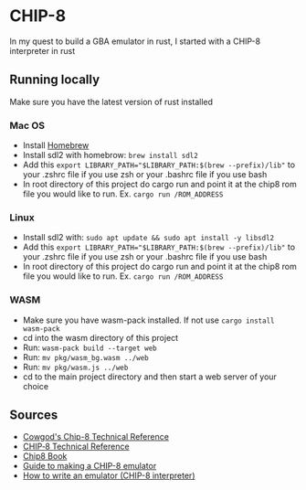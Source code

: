 # CHIP-8

In my quest to build a GBA emulator in rust, I started with a CHIP-8 interpreter in rust

## Running locally

Make sure you have the latest version of rust installed

### Mac OS

- Install [Homebrew](https://brew.sh/)
- Install sdl2 with homebrow: `brew install sdl2`
- Add this `export LIBRARY_PATH="$LIBRARY_PATH:$(brew --prefix)/lib"` to your .zshrc file if you use zsh or your .bashrc file if you use bash
- In root directory of this project do cargo run and point it at the chip8 rom file you would like to run. Ex. `cargo run /ROM_ADDRESS`

### Linux

- Install sdl2 with: `sudo apt update && sudo apt install -y libsdl2`
- Add this `export LIBRARY_PATH="$LIBRARY_PATH:$(brew --prefix)/lib"` to your .zshrc file if you use zsh or your .bashrc file if you use bash
- In root directory of this project do cargo run and point it at the chip8 rom file you would like to run. Ex. `cargo run /ROM_ADDRESS`

### WASM

- Make sure you have wasm-pack installed. If not use `cargo install wasm-pack`
- cd into the wasm directory of this project
- Run: `wasm-pack build --target web`
- Run: `mv pkg/wasm_bg.wasm ../web`
- Run: `mv pkg/wasm.js ../web`
- cd to the main project directory and then start a web server of your choice

## Sources

- [Cowgod's Chip-8 Technical Reference](http://devernay.free.fr/hacks/chip8/C8TECH10.HTM)
- [CHIP‐8 Technical Reference](https://github.com/mattmikolay/chip-8/wiki/CHIP%E2%80%908-Technical-Reference)
- [Chip8 Book](https://github.com/aquova/chip8-book)
- [Guide to making a CHIP-8 emulator](https://tobiasvl.github.io/blog/write-a-chip-8-emulator/)
- [How to write an emulator (CHIP-8 interpreter)](https://multigesture.net/articles/how-to-write-an-emulator-chip-8-interpreter/)
